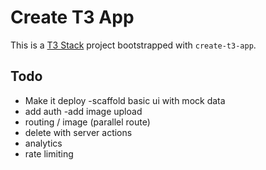 # Create T3 App

This is a [T3 Stack](https://create.t3.gg/) project bootstrapped with `create-t3-app`.

## Todo
- Make it deploy
-scaffold basic ui with mock data 
- add auth
-add image upload
- routing / image (parallel route)
- delete with server actions 
- analytics 
- rate limiting 


